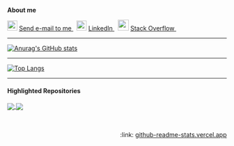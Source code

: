 <!--
**hmhuang0501/hmhuang0501** is a ✨ _special_ ✨ repository because its `README.md` (this file) appears on your GitHub profile.

**About me**

- 🔭 I’m currently working on ...
- 🌱 I’m currently learning ...
- 👯 I’m looking to collaborate on ...
- 🤔 I’m looking for help with ...
- 💬 Ask me about ...
- 📫 How to reach me: ...
- 😄 Pronouns: ...
- ⚡ Fun fact: ...
-->

**About me**

<p>

<img src="https://upload.wikimedia.org/wikipedia/commons/0/04/Send-email.svg" height="23">
<a href="mailto:huaming.huang.tw@gmail.com">  
  Send e-mail to me
</a> &nbsp;

<img src="https://upload.wikimedia.org/wikipedia/commons/e/e9/Linkedin_icon.svg" height="23">
<a href="https://www.linkedin.com/in/huaminghuangtw/">
  LinkedIn
</a> &nbsp;

<img src="https://upload.wikimedia.org/wikipedia/commons/e/ef/Stack_Overflow_icon.svg" width="25">
<a href="https://stackoverflow.com/users/10351382/hmhuang?tab=profile">
  Stack Overflow
</a> &nbsp;

</p>

---

[![Anurag's GitHub stats](https://github-readme-stats.vercel.app/api?username=hmhuang0501&hide=contribs,prs,issues&count_private=true&show_icons=true&theme=algolia&hide_rank=true)](https://github.com/anuraghazra/github-readme-stats)

---

[![Top Langs](https://github-readme-stats.vercel.app/api/top-langs/?username=hmhuang0501&layout=compact&theme=vision-friendly-dark)](https://github.com/anuraghazra/github-readme-stats)

---

#### Highlighted Repositories
<a href="https://github.com/hmhuang0501/Strava-Tool">
  <img align="center" src="https://github-readme-stats.vercel.app/api/pin/?username=hmhuang0501&repo=Strava-Tool&theme=github_dark" />
</a>
<a href="https://github.com/hmhuang0501/Parallel-Sudoku-Solver">
  <img align="center" src="https://github-readme-stats.vercel.app/api/pin/?username=hmhuang0501&repo=Parallel-Sudoku-Solver&theme=github_dark" />
</a>


<br/>
<br/>
<br/>


<p align="right">
    :link:
    <a href="https://github.com/anuraghazra/github-readme-stats">
        github-readme-stats.vercel.app
    </a>
</p>
